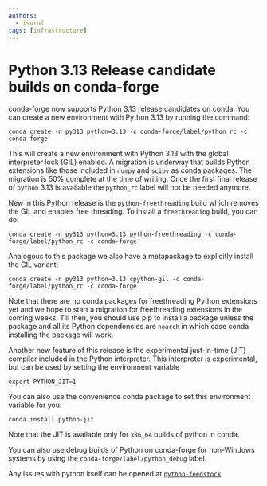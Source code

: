 ```yaml
---
authors:
  - isuruf
tags: [infrastructure]
---
```


# Python 3.13 Release candidate builds on conda-forge

conda-forge now supports Python 3.13 release candidates on conda.
You can create a new environment with Python 3.13 by running the
command:

    conda create -n py313 python=3.13 -c conda-forge/label/python_rc -c conda-forge

<!-- truncate -->

This will create a new environment with Python 3.13 with the global
interpreter lock (GIL) enabled. A migration is underway that builds
Python extensions like those included in `numpy` and `scipy` as conda packages. The migration
is 50% complete at the time of writing. Once the first final release of
`python` 3.13 is available the `python_rc` label will not be needed
anymore.

New in this Python release is the `python-freethreading` build which
removes the GIL and enables free threading. To install a `freethreading`
build, you can do:

    conda create -n py313 python=3.13 python-freethreading -c conda-forge/label/python_rc -c conda-forge

Analogous to this package we also have a metapackage to explicitly
install the GIL variant:

    conda create -n py313 python=3.13 cpython-gil -c conda-forge/label/python_rc -c conda-forge

Note that there are no conda packages for freethreading Python extensions yet and
we hope to start a migration for freethreading extensions in the
coming weeks. Till then, you should use pip to install a package
unless the package and all its Python dependencies are `noarch` in which
case conda installing the package will work.

Another new feature of this release is the experimental just-in-time
(JIT) compiler included in the Python interpreter. This interpreter is
experimental, but can be used by setting the environment variable

    export PYTHON_JIT=1

You can also use the convenience conda package to set this environment
variable for you:

    conda install python-jit

Note that the JIT is available only for `x86_64` builds of python in
conda.

You can also use debug builds of Python on conda-forge for non-Windows
systems by using the `conda-forge/label/python_debug` label.

Any issues with python itself can be opened at [`python-feedstock`](https://github.com/conda-forge/python-feedstock).

